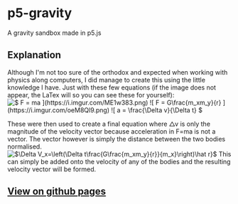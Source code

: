 # p5-gravity
A gravity sandbox made in p5.js

## Explanation
Although I'm not too sure of the orthodox and expected when working with physics along computers, I did manage to create this using the little knowledge I have. Just with these few equations (if the image does not appear, the LaTex will so you can see these for yourself):
![$ F = ma $](https://i.imgur.com/ME1w383.png)
![$ F = G\frac{m_xm_y}{r} $](https://i.imgur.com/oeM8Ql9.png)
![$ a = \frac{\Delta v}{\Delta t} $](https://i.imgur.com/pGTVPOm.png)

These were then used to create a final equation where △v is only the magnitude of the velocity vector because acceleration in F=ma is not a vector. The vector however is simply the distance between the two bodies normalised.
![$\Delta V_x=\left(\Delta t\frac{G\frac{m_xm_y}{r}}{m_x}\right)\hat r}$](https://i.imgur.com/yjvIIYT.png)
This can simply be added onto the velocity of any of the bodies and the resulting velocity vector will be formed.

## [View on github pages](https://kingpepsalt.github.io/p5-gravity/gravity/)
